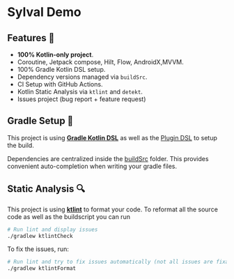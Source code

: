 # Sylval Demo
## Features 🎨

- **100% Kotlin-only project**.
- Coroutine, Jetpack compose, Hilt, Flow, AndroidX,MVVM.
- 100% Gradle Kotlin DSL setup.
- Dependency versions managed via `buildSrc`.
- CI Setup with GitHub Actions.
- Kotlin Static Analysis via `ktlint` and `detekt`.
- Issues project (bug report + feature request)



## Gradle Setup 🐘

This project is using [**Gradle Kotlin DSL**](https://docs.gradle.org/current/userguide/kotlin_dsl.html) as well as the [Plugin DSL](https://docs.gradle.org/current/userguide/plugins.html#sec:plugins_block) to setup the build.

Dependencies are centralized inside the [buildSrc](buildSrc/src/main/kotlin) folder. This provides convenient auto-completion when writing your gradle files.

## Static Analysis 🔍

This project is using [**ktlint**](https://github.com/pinterest/ktlint) to format your code. To reformat all the source code as well as the buildscript you can run
```bash
# Run lint and display issues
./gradlew ktlintCheck
```


To fix the issues, run:
```bash
# Run lint and try to fix issues automatically (not all issues are fixable this way)
./gradlew ktlintFormat
```